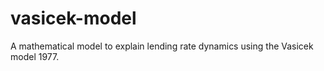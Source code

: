 # vasicek-model
A mathematical model to explain lending rate dynamics using the Vasicek model 1977.
